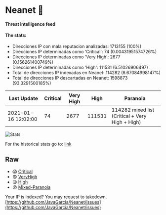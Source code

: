 # Neanet :hocho:
#### Threat intelligence feed
#### The stats:

- Direcciones IP con mala reputacion analizadas: 1713155 (100%)
- Direcciones IP determinadas como 'Critical':  74 (0.00431951574726%)
- Direcciones IP determinadas como 'Very High':  2677 (0.156261400749%)
- Direcciones IP determinadas como 'High':  111531 (6.51026906497)
- Total de direcciones IP indexadas en Neanet:  114282 (6.67084998147%)
- Total de direcciones IP descartadas en Neanet:  1598873 (93.3291500185%)

| Last Update | Critical | Very High | High | Paranoia |
| --- | --- | --- | --- | --- |
| 2021-01-16 12:02:00 | 74 | 2677 | 111531 | 114282 mixed list (Critical + Very High + High)|

![Stats](https://docs.google.com/spreadsheets/d/e/2PACX-1vSnaNMIXVabIpDJjufMlzH7poXnshF3mgd8Is1g9ytUEzVsP5my4Trn8f-xkoLLQ38xpL3HtmUexLo6/pubchart?oid=501124687&format=image)

For the historical stats go to: [link](/stats.csv)
## Raw
- :scream: [Critical](https://raw.githubusercontent.com/JavaGarcia/Neanet/master/blacklists/neanet_critical.txt)
- :fearful: [VeryHigh](https://raw.githubusercontent.com/JavaGarcia/Neanet/master/blacklists/neanet_veryHigh.txtt)
- :frowning: [High](https://raw.githubusercontent.com/JavaGarcia/Neanet/master/blacklists/neanet_high.txt)
- :dizzy_face: [Mixed-Paranoia](https://raw.githubusercontent.com/JavaGarcia/Neanet/master/blacklists/neanet_all.txt)


Your IP is indexed? You may request to takedown. [https://github.com/JavaGarcia/Neanet/issues](https://github.com/JavaGarcia/Neanet/issues)


















































































































































































































































































































































































































































































































































































































































































































































































































































































































































































































































































































































































































































































































































































































































































































































































































































































































































































































































































































































































































































































































































































































































































































































































































































































































































































































































































































































































































































































































































































































































































































































































































































































































































































































































































































































































































































































